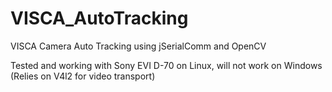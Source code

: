 # VISCA_AutoTracking
VISCA Camera Auto Tracking using jSerialComm and OpenCV

Tested and working with Sony EVI D-70 on Linux, will not work on Windows (Relies on V4l2 for video transport)
